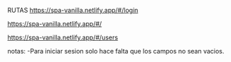 RUTAS
https://spa-vanilla.netlify.app/#/login

https://spa-vanilla.netlify.app/#/

https://spa-vanilla.netlify.app/#/users

notas:
-Para iniciar sesion solo hace falta que los campos no sean vacios.
